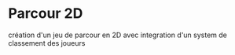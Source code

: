 # Parcour 2D

création d'un jeu de parcour en 2D avec integration d'un system de classement des joueurs
